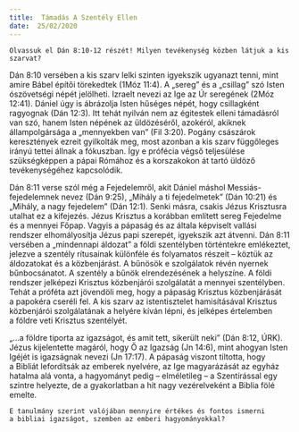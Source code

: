 ```yaml
---
title:  Támadás A Szentély Ellen
date:  25/02/2020
---
```


`Olvassuk el Dán 8:10-12 részét! Milyen tevékenység közben látjuk a kis szarvat?`

Dán 8:10 versében a kis szarv lelki szinten igyekszik ugyanazt tenni, mint amire Bábel építői törekedtek (1Móz 11:4). A „sereg” és a „csillag” szó Isten ószövetségi népét jelölheti. Izraelt nevezi az Ige az Úr seregének (2Móz 12:41). Dániel úgy is ábrázolja Isten hűséges népét, hogy csillagként ragyognak (Dán 12:3). Itt tehát nyilván nem az égitestek elleni támadásról van szó, hanem Isten népének az üldözéséről, azokéról, akiknek állampolgársága a „mennyekben van” (Fil 3:20). Pogány császárok keresztények ezreit gyilkolták meg, most azonban a kis szarv függőleges irányú tettei állnak a fókuszban. Így e prófécia végső teljesülése szükségképpen a pápai Rómához és a korszakokon át tartó üldöző tevékenységéhez kapcsolódik.

Dán 8:11 verse szól még a Fejedelemről, akit Dániel máshol Messiás-fejedelemnek nevez (Dán 9:25), „Mihály a ti fejedelmetek” (Dán 10:21) és „Mihály, a nagy fejedelem” (Dán 12:1). Senki másra, csakis Jézus Krisztusra utalhat ez a kifejezés. Jézus Krisztus a korábban említett sereg Fejedelme és a mennyei Főpap. Vagyis a pápaság és az általa képviselt vallási rendszer elhomályosítja Jézus papi szerepét, igyekszik azt átvenni. Dán 8:11 versében a „mindennapi áldozat” a földi szentélyben történtekre emlékeztet, jelezve a szentély rítusainak különféle és folyamatos részeit – köztük az áldozatokat és a közbenjárást. A bűnösök e szolgálatok révén nyernek bűnbocsánatot. A szentély a bűnök elrendezésének a helyszíne. A földi rendszer jelképezi Krisztus közbenjárói szolgálatát a mennyei szentélyben. Tehát a próféta azt jövendöli meg, hogy a pápaság Krisztus közbenjárását a papokéra cseréli fel. A kis szarv az istentisztelet hamisításával Krisztus közbenjárói szolgálatának a helyére kíván lépni, és jelképes értelemben a földre veti Krisztus szentélyét.

„…a földre tiporta az igazságot, és amit tett, sikerült neki” (Dán 8:12, ÚRK). Jézus kijelentette magáról, hogy Ő az Igazság (Jn 14:6), mint ahogyan Isten Igéjét is igazságnak nevezi (Jn 17:17). A pápaság viszont tiltotta, hogy a Bibliát lefordítsák az emberek nyelvére, az Ige magyarázását az egyház hatalma alá vonta, a hagyományt pedig – elméletileg – a Szentírással egy szintre helyezte, de a gyakorlatban a hit nagy vezérelveként a Biblia fölé emelte.

`E tanulmány szerint valójában mennyire értékes és fontos ismerni a bibliai igazságot, szemben az emberi hagyományokkal?`